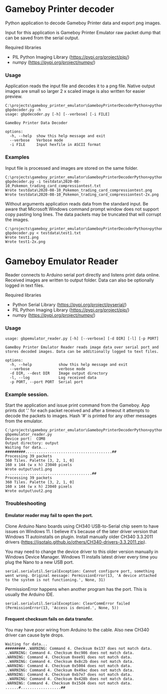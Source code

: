 
# Gameboy Printer decoder

Python application to decode Gameboy Printer data and export png images.

Input for this application is Gameboy Printer Emulator raw packet dump that can be saved from the serial output.

Required libraries

* PIL Python Imaging Library (https://pypi.org/project/pip/)
* numpy (https://pypi.org/project/numpy/)


### Usage

Application reads the input file and decodes it to a png file. Native output images are small so larger 2 x scaled image is also written for easier preview.

```
C:\projects\gameboy_printer_emulator\GameboyPrinterDecoderPython>python gbpdecoder.py -h
usage: gbpdecoder.py [-h] [--verbose] [-i FILE]

GameBoy Printer Data Decoder

options:
  -h, --help  show this help message and exit
  --verbose   Verbose mode
  -i FILE     Input hexfile in ASCII format
```

### Examples

Input file is processed and images are stored on the same folder.
```
C:\projects\gameboy_printer_emulator\GameboyPrinterDecoderPython>python gbpdecoder.py -i testdata\2020-08-10_Pokemon_trading_card_compressiontest.txt 
Wrote testdata\2020-08-10_Pokemon_trading_card_compressiontest.png
Wrote testdata\2020-08-10_Pokemon_trading_card_compressiontest-2x.png
```

Without arguments application reads data from the standard input.
Be aware that Microsoft Windows command prompt window does not support copy pasting long lines. The data packets may be truncated that will corrupt the images.

```
C:\projects\gameboy_printer_emulator\GameboyPrinterDecoderPython>python gbpdecoder.py < testdata\test1.txt
Wrote test1.png
Wrote test1-2x.png
```

# Gameboy Emulator Reader

Reader connects to Arduino serial port directly and listens print data online. Received images are written to output folder.
Data can also be optionally logged in text files.

Required libraries

* Python Serial Library (https://pypi.org/project/pyserial/)
* PIL Python Imaging Library (https://pypi.org/project/pip/)
* numpy (https://pypi.org/project/numpy/)


### Usage

```
usage: gbpemulator_reader.py [-h] [--verbose] [-d DIR] [-l] [-p PORT]

GameBoy Printer Emulator Reader reads image data over serial port and stores decoded images. Data can be additionally logged to text files.

options:
  -h, --help            show this help message and exit
  --verbose             verbose mode
  -d DIR, --dest DIR    Image output directory
  -l, --log             Log received data
  -p PORT, --port PORT  Serial port

```

### Example session. 
Start the application and issue print command from the Gameboy. App prints dot '.' for each packet received and after a timeout it attempts to decode the packets to images. Hash '#' is printed for any other  messages from the emulator.

```
C:\projects\gameboy_printer_emulator\GameboyPrinterDecoderPython>python gbpemulator_reader.py
Device port:  COM8
Output directory: output
Waiting for data...
#########.......................................##
Processing 39 packets
360 Tiles. Palette [3, 2, 1, 0]
160 x 144 (w x h) 23040 pixels
Wrote output\out1.png
.......................................##
Processing 39 packets
360 Tiles. Palette [3, 2, 1, 0]
160 x 144 (w x h) 23040 pixels
Wrote output\out2.png
```

### Troubleshooting

#### Emulator reader may fail to open the port.

Clone Arduino Nano boards using CH340 USB-to-Serial chip seem to have issues on Windows 11. I believe it's because of the later driver version that Windows 11 autoinstalls on plugin. 
Install manually older CH340 3.3.2011 drivers (https://jisotalo.github.io/others/CH340-drivers-3.3.2011.zip). 

You may need to change the device driver to this older version manually in Windows Device Manager. Windows 11 installs latest driver every time you plug the Nano to a new USB port.

```
serial.serialutil.SerialException: Cannot configure port, something went wrong. Original message: PermissionError(13, 'A device attached to the system is not functioning.', None, 31)
```

PermissionError happens when another program has the port. This is usually the Arduino IDE.

```
serial.serialutil.SerialException: ClearCommError failed (PermissionError(13, 'Access is denied.', None, 5))
```

#### Frequent checksum fails on data transfer. 
You may have poor wiring from Arduino to the cable. Also new CH340 driver can cause byte drops. 
```
Waiting for data...
#########..WARNING: Command 4. Checksum 0x137 does not match data.
..WARNING: Command 4. Checksum 0xc986 does not match data.
.WARNING: Command 4. Checksum 0xee91 does not match data.
..WARNING: Command 4. Checksum 0x8c2b does not match data.
.WARNING: Command 4. Checksum 0x5004 does not match data.
..WARNING: Command 4. Checksum 0x49ac does not match data.
.WARNING: Command 4. Checksum 0xb7e7 does not match data.
..WARNING: Command 4. Checksum 0x428b does not match data.
.WARNING: Command 4. Checksum 0x15d4 does not match data.
......#..................##
```
